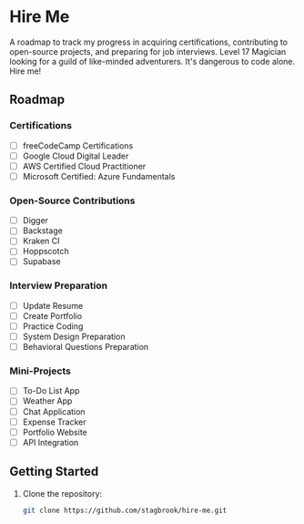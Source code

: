 # Hire Me

A roadmap to track my progress in acquiring certifications, contributing to open-source projects, and preparing for job interviews. Level 17 Magician looking for a guild of like-minded adventurers. It's dangerous to code alone. Hire me!

## Roadmap

### Certifications
- [ ] freeCodeCamp Certifications
- [ ] Google Cloud Digital Leader
- [ ] AWS Certified Cloud Practitioner
- [ ] Microsoft Certified: Azure Fundamentals

### Open-Source Contributions
- [ ] Digger
- [ ] Backstage
- [ ] Kraken CI
- [ ] Hoppscotch
- [ ] Supabase

### Interview Preparation
- [ ] Update Resume
- [ ] Create Portfolio
- [ ] Practice Coding
- [ ] System Design Preparation
- [ ] Behavioral Questions Preparation

### Mini-Projects
- [ ] To-Do List App
- [ ] Weather App
- [ ] Chat Application
- [ ] Expense Tracker
- [ ] Portfolio Website
- [ ] API Integration

## Getting Started

1. Clone the repository:
   ```bash
   git clone https://github.com/stagbrook/hire-me.git
